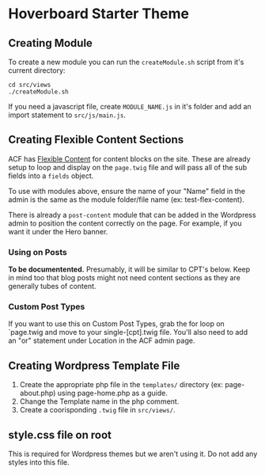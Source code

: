 Hoverboard Starter Theme
========================

## Creating Module ##

To create a new module you can run the `createModule.sh` script from it's current directory:

```
cd src/views
./createModule.sh
```

If you need a javascript file, create `MODULE_NAME.js` in it's folder and add an import statement to `src/js/main.js`.

## Creating Flexible Content Sections ##

ACF has [Flexible Content](https://www.advancedcustomfields.com/resources/flexible-content/) for content blocks on the site. These are already setup to loop and display on the `page.twig` file and will pass all of the sub fields into a `fields` object.

To use with modules above, ensure the name of your "Name" field in the admin is the same as the module folder/file name (ex: test-flex-content).

There is already a `post-content` module that can be added in the Wordpress admin to position the content correctly on the page. For example, if you want it under the Hero banner.

### Using on Posts ###

**To be documentented.** Presumably, it will be similar to CPT's below. Keep in mind too that blog posts might not need content sections as they are generally tubes of content.

### Custom Post Types ###

If you want to use this on Custom Post Types, grab the for loop on `page.twig and move to your single-[cpt].twig file. You'll also need to add an "or" statement under Location in the ACF admin page.

## Creating Wordpress Template File ##

1. Create the appropriate php file in the `templates/` directory (ex: page-about.php) using page-home.php as a guide.
2. Change the Template name in the php comment.
3. Create a coorisponding `.twig` file in `src/views/`.

## style.css file on root ##

This is required for Wordpress themes but we aren't using it. Do not add any styles into this file.